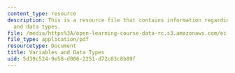```yaml
---
content_type: resource
description: This is a resource file that contains information regarding variables
  and data types.
file: /media/https%3A/open-learning-course-data-rc.s3.amazonaws.com/ec-s01-internet-technology-in-local-and-global-communities-spring-2005-summer-2005/5d39c5249e58d0062251d72c03c8b89f_MITEC_S01S05_l02_var_data.pdf
file_type: application/pdf
resourcetype: Document
title: Variables and Data Types
uid: 5d39c524-9e58-d006-2251-d72c03c8b89f
---
```

